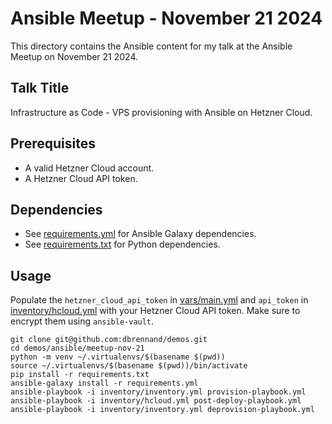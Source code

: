 # Ansible Meetup - November 21 2024

This directory contains the Ansible content for my talk at the Ansible Meetup on November 21 2024.

## Talk Title

Infrastructure as Code - VPS provisioning with Ansible on Hetzner Cloud.

## Prerequisites

- A valid Hetzner Cloud account.
- A Hetzner Cloud API token.

## Dependencies

- See [requirements.yml](requirements.yml) for Ansible Galaxy dependencies.
- See [requirements.txt](requirements.txt) for Python dependencies.

## Usage

Populate the `hetzner_cloud_api_token` in [vars/main.yml](vars/main.yml) and `api_token` in [inventory/hcloud.yml](inventory/hcloud.yml) with your Hetzner Cloud API token. Make sure to encrypt them using `ansible-vault`.

```
git clone git@github.com:dbrennand/demos.git
cd demos/ansible/meetup-nov-21
python -m venv ~/.virtualenvs/$(basename $(pwd))
source ~/.virtualenvs/$(basename $(pwd))/bin/activate
pip install -r requirements.txt
ansible-galaxy install -r requirements.yml
ansible-playbook -i inventory/inventory.yml provision-playbook.yml
ansible-playbook -i inventory/hcloud.yml post-deploy-playbook.yml
ansible-playbook -i inventory/inventory.yml deprovision-playbook.yml
```
